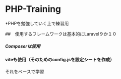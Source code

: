 # PHP-Training

*PHPを勉強していく上で練習用

##　使用するフレームワークは基本的にLaravel９か１０

##### Composerは使用
#### viteも使用（そのためのconfig.jsを設定シートを作成）
それをベースで学習

